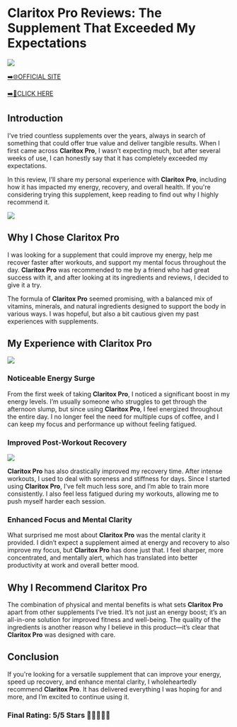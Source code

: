 # **Claritox Pro Reviews**: The Supplement That Exceeded My Expectations

[![](https://static.vecteezy.com/system/resources/thumbnails/019/896/014/small/buy-now-gradient-button-with-cart-symbol-buy-now-illustration-png.png)](https://edetoop.top/lander/sugarpreland-1/claritox.html) 

[➡️🌐OFFICIAL SITE](https://edetoop.top/lander/sugarpreland-1/claritox.html) 

[➡️🔗CLICK HERE](https://edetoop.top/lander/sugarpreland-1/claritox.html) 


## Introduction

I’ve tried countless supplements over the years, always in search of something that could offer true value and deliver tangible results. When I first came across **Claritox Pro**, I wasn’t expecting much, but after several weeks of use, I can honestly say that it has completely exceeded my expectations.

In this review, I’ll share my personal experience with **Claritox Pro**, including how it has impacted my energy, recovery, and overall health. If you're considering trying this supplement, keep reading to find out why I highly recommend it.

[![](https://wallpapers.com/images/hd/red-order-now-button-udg4jcj4arvn8b0n-2.png)](https://edetoop.top/lander/sugarpreland-1/claritox.html)  

## Why I Chose **Claritox Pro**

I was looking for a supplement that could improve my energy, help me recover faster after workouts, and support my mental focus throughout the day. **Claritox Pro** was recommended to me by a friend who had great success with it, and after looking at its ingredients and reviews, I decided to give it a try.

The formula of **Claritox Pro** seemed promising, with a balanced mix of vitamins, minerals, and natural ingredients designed to support the body in various ways. I was hopeful, but also a bit cautious given my past experiences with supplements.

## My Experience with **Claritox Pro**

[![](https://static.vecteezy.com/system/resources/thumbnails/019/896/014/small/buy-now-gradient-button-with-cart-symbol-buy-now-illustration-png.png)](https://edetoop.top/lander/sugarpreland-1/claritox.html)

### Noticeable Energy Surge

From the first week of taking **Claritox Pro**, I noticed a significant boost in my energy levels. I’m usually someone who struggles to get through the afternoon slump, but since using **Claritox Pro**, I feel energized throughout the entire day. I no longer feel the need for multiple cups of coffee, and I can keep my focus and performance up without feeling fatigued.

### Improved Post-Workout Recovery

[![](https://wallpapers.com/images/hd/red-order-now-button-udg4jcj4arvn8b0n-2.png)](https://edetoop.top/lander/sugarpreland-1/claritox.html)  

**Claritox Pro** has also drastically improved my recovery time. After intense workouts, I used to deal with soreness and stiffness for days. Since I started using **Claritox Pro**, I’ve felt much less sore, and I’m able to train more consistently. I also feel less fatigued during my workouts, allowing me to push myself harder each session.

### Enhanced Focus and Mental Clarity

What surprised me most about **Claritox Pro** was the mental clarity it provided. I didn’t expect a supplement aimed at energy and recovery to also improve my focus, but **Claritox Pro** has done just that. I feel sharper, more concentrated, and mentally alert, which has translated into better productivity at work and overall better mood.

## Why I Recommend **Claritox Pro**

The combination of physical and mental benefits is what sets **Claritox Pro** apart from other supplements I’ve tried. It’s not just an energy boost; it’s an all-in-one solution for improved fitness and well-being. The quality of the ingredients is another reason why I believe in this product—it’s clear that **Claritox Pro** was designed with care.

## Conclusion

If you're looking for a versatile supplement that can improve your energy, speed up recovery, and enhance mental clarity, I wholeheartedly recommend **Claritox Pro**. It has delivered everything I was hoping for and more, and I’m excited to continue using it.

### Final Rating: 5/5 Stars 🌟🌟🌟🌟🌟
